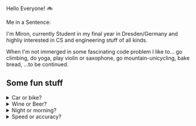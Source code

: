 Hello Everyone!	:bike:

Me in a Sentence: 

I'm Miron, currently Student in my final year in Dresden/Germany and highliy interested in CS and engineering stuff of all kinds. 


When I'm not immerged in some fascinating code problem I like to... go climbing, do yoga, play violin or saxophone, go mountain-unicycling, bake bread, ...to be continued.

## Some fun stuff
<details>
      <summary>
        Car or bike?
      </summary>
      <div>
        >>> No question BIKE is the winner!
      </div>
</details>
<details>
      <summary>
        Wine or Beer?
      </summary>
      <div>
        >>> Orange juice! Yeah!
      </div>
</details>
<details>
      <summary>
        Night or morning?
      </summary>
      <div>
        >>> Night... definitely, Night
      </div>
</details>
<details>
      <summary>
        Speed or accuracy?
      </summary>
      <div>
        >>> Rather do things once than having to repeat them due to inaccuracy, thats what I say.
      </div>
</details>
